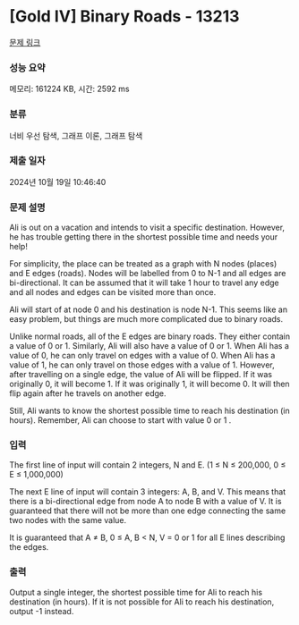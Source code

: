 # [Gold IV] Binary Roads - 13213 

[문제 링크](https://www.acmicpc.net/problem/13213) 

### 성능 요약

메모리: 161224 KB, 시간: 2592 ms

### 분류

너비 우선 탐색, 그래프 이론, 그래프 탐색

### 제출 일자

2024년 10월 19일 10:46:40

### 문제 설명

<p>Ali is out on a vacation and intends to visit a specific destination. However, he has trouble getting there in the shortest possible time and needs your help!</p>

<p>For simplicity, the place can be treated as a graph with N nodes (places) and E edges (roads). Nodes will be labelled from 0 to N-1 and all edges are bi-directional. It can be assumed that it will take 1 hour to travel any edge and all nodes and edges can be visited more than once.</p>

<p>Ali will start of at node 0 and his destination is node N-1. This seems like an easy problem, but things are much more complicated due to binary roads.</p>

<p>Unlike normal roads, all of the E edges are binary roads. They either contain a value of 0 or 1. Similarly, Ali will also have a value of 0 or 1. When Ali has a value of 0, he can only travel on edges with a value of 0. When Ali has a value of 1, he can only travel on those edges with a value of 1. However, after travelling on a single edge, the value of Ali will be flipped. If it was originally 0, it will become 1. If it was originally 1, it will become 0. It will then flip again after he travels on another edge.</p>

<p>Still, Ali wants to know the shortest possible time to reach his destination (in hours). Remember, Ali can choose to start with value 0 or 1 .</p>

### 입력 

 <p>The first line of input will contain 2 integers, N and E. (1 ≤ N ≤ 200,000, 0 ≤ E ≤ 1,000,000)</p>

<p>The next E line of input will contain 3 integers: A, B, and V. This means that there is a bi-directional edge from node A to node B with a value of V. It is guaranteed that there will not be more than one edge connecting the same two nodes with the same value.</p>

<p>It is guaranteed that A ≠ B, 0 ≤ A, B < N, V = 0 or 1 for all E lines describing the edges.</p>

### 출력 

 <p>Output a single integer, the shortest possible time for Ali to reach his destination (in hours). If it is not possible for Ali to reach his destination, output -1 instead.</p>

